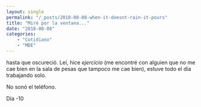 ```yaml
---
layout: single
permalink: "/_posts/2018-08-08-when-it-doesnt-rain-it-pours"
title: "Miré por la ventana..."
date: "2018-08-08"
categories:
	- "Cotidiano"
	- "MDE"
---
```


hasta que oscureció. Leí, hice *ejercicio* (me encontré con alguien que no me cae bien en la sala de pesas que tampoco me cae bien), estuve todo el día trabajando solo.

No sonó el teléfono.  

Día -10
